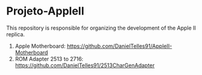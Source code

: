 # Projeto-AppleII
This repository is responsible for organizing the development of the Apple II replica.

1) Apple Motherboard: https://github.com/DanielTelles91/AppleII-Motherboard
2) ROM Adapter 2513 to 2716: https://github.com/DanielTelles91/2513CharGenAdapter

